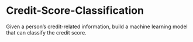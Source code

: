 # Credit-Score-Classification
 Given a person’s credit-related information, build a machine learning model that can classify the credit score.
